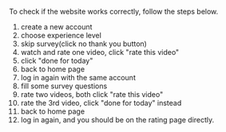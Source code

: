 To check if the website works correctly, follow the steps below.

1. create a new account
2. choose experience level
3. skip survey(click no thank you button)
4. watch and rate one video, click "rate this video"
5. click "done for today"
6. back to home page
7. log in again with the same account
8. fill some survey questions
9. rate two videos, both click "rate this video"
10. rate the 3rd video, click "done for today" instead
11. back to home page
12. log in again, and you should be on the rating page directly.

